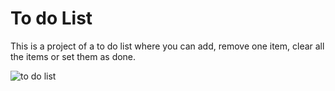 # To do List
 
 This is a project of a to do list where you can add, remove one item, clear all the items or set them as done.


![to do list](https://user-images.githubusercontent.com/66093149/121389729-9cc44680-c944-11eb-8517-e0f715695238.png)
